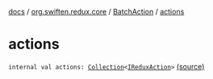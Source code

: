 [docs](../../index.md) / [org.swiften.redux.core](../index.md) / [BatchAction](index.md) / [actions](./actions.md)

# actions

`internal val actions: `[`Collection`](https://kotlinlang.org/api/latest/jvm/stdlib/kotlin.collections/-collection/index.html)`<`[`IReduxAction`](../-i-redux-action.md)`>` [(source)](https://github.com/protoman92/KotlinRedux/tree/master/common\common-core\src\main\kotlin/org/swiften/redux/core/BatchDispatchMiddleware.kt#L13)